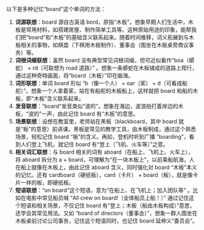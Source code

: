 以下是多种记忆“board”这个单词的方法：
1. **词源联想**：board 源自古英语 bord，原指“木板”。想象早期人们生活中，木板是常用材料，如搭建房屋、制作简单工具等。这种原始用途的印象，能帮我们把“board”和“木板”的基础含义联系起来。随着时间推移，词义拓展到与木板相关的事物，如棋盘（下棋用木板制作）、董事会（围坐在木板桌旁商议事务）等。
2. **词根词缀联想**：虽然 board 没有典型常见词根词缀，但可近似看作“boa（蟒蛇） + rd（可联想为 road 道路）” 。想象一条蟒蛇在木板铺成的道路上爬行，通过这种奇特画面，将“board（木板）”印在脑海。
3. **词形联想**：单词 board 形似 “b（像一个人） + oar（桨） + d（可看成船舵）”。想象一个人拿着桨，站在有船舵的木板船上，这样就把 board 和船的木板，即“木板”含义联系起来。
4. **发音联想**：“board”发音类似“波的”。想象在海边，波浪拍打着岸边的木板，“波的”一声，由此记住 board 有“木板”的意思。
5. **场景联想**：设想在教室里，老师站在黑板（blackboard，其中 board 就是“板”的意思）前讲课。黑板是常见的教学工具，由木板制成，通过这个熟悉场景，轻松记住 board “板”的含义。再如，登机时听到广播 “boarding”，看到人们登上飞机，就记住 board 有“登上（飞机、火车等）”之意。
6. **相关词汇联想**：与 board 相关的词有 aboard（在船上、飞机上、火车上），将 aboard 拆分为 a + board，可理解为“在一块木板上”，以前乘船航海，人在船上就像在木板上，由此记住 aboard 含义，同时强化对 board “木板”本义的记忆。还有 cardboard（硬纸板），card（卡片） + board（板），就是像卡片一样的板，即硬纸板。
7. **短语联想**：“on board”这个短语，意为“在船上、在飞机上；加入团队等” 。比如在电影中常见船员喊 “All crew on board!（全体船员上船！）” 通过记住这个短语和相关场景，不仅记住 board 有“登上；木板（船由木板构成）”意思，还学会其常见用法。又如 “board of directors（董事会）”，想象一群人围坐在木板桌前讨论公司事务，记住这个短语同时，也记住 board 延伸义“委员会”。 